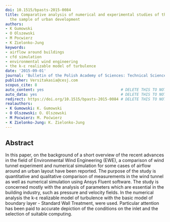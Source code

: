 ```yaml
---
doi: 10.1515/bpasts-2015-0084
title: Comparative analysis of numerical and experimental studies of the airflow around
  the sample of urban development
authors:
- K Gumowski
- O Olszewski
- M Pocwierz
- K Zielonko-Jung
keywords:
- airflow around buildings
- cfd simulation
- environmental wind engineering
- the k-ε realizable model of turbulence
date: '2015-09-01'
journal: 'Bulletin of the Polish Academy of Sciences: Technical Sciences'
publisher: Versitakasia@cesj.com
scopus_cite: 8
auto_content: yes                                  # DELETE THIS TO NOT AUTO GENERATE CONTENT
auto_data: yes                                     # DELETE THIS TO NOT AUTO GENERATE METADATA
redirect: https://doi.org/10.1515/bpasts-2015-0084 # DELETE THIS TO NOT REDIRECT
realauthors:
- K Gumowski: K. Gumowski
- O Olszewski: O. Olszewski
- M Pocwierz: M. Poćwierz
- K Zielonko-Jung: K. Zielonko-Jung
---
```



## Abstract
In this paper, on the background of a short overview of the recent advances in the field of Environmental Wind Engineering (EWE), a comparison of wind tunnel experiment and numerical simulation for some cases of airflow around an urban layout have been reported. The purpose of the study is quantitative and qualitative comparison of measurements in the wind tunnel as well as numerical simulation using Ansys Fluent software. The study is concerned mostly with the analysis of parameters which are essential in the building industry, such as pressure and velocity fields. In the numerical analysis the k-ε realizable model of turbulence with the basic model of boundary layer - Standard Wall Treatment, were used. Particular attention has been paid to accurate depiction of the conditions on the inlet and the selection of suitable computing.

